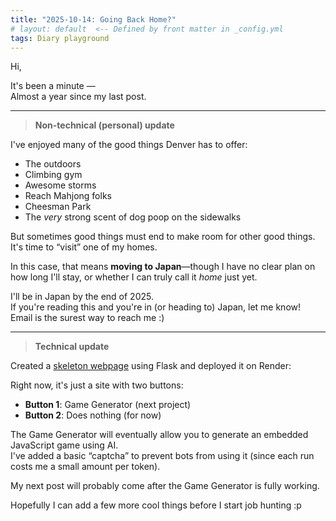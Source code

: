 ```yaml
---
title: "2025-10-14: Going Back Home?"
# layout: default  <-- Defined by front matter in _config.yml
tags: Diary playground
---
```


Hi,

It's been a minute —  
Almost a year since my last post.

---

> **Non-technical (personal) update**

I've enjoyed many of the good things Denver has to offer:
- The outdoors  
- Climbing gym  
- Awesome storms  
- Reach Mahjong folks  
- Cheesman Park  
- The *very* strong scent of dog poop on the sidewalks  

But sometimes good things must end to make room for other good things.  
It's time to “visit” one of my homes.

In this case, that means **moving to Japan**—though I have no clear plan on how long I'll stay, or whether I can truly call it *home* just yet.

I'll be in Japan by the end of 2025.  
If you're reading this and you're in (or heading to) Japan, let me know!  
Email is the surest way to reach me :)

---

> **Technical update**

Created a [skeleton webpage](https://narco-neko-playground.onrender.com/) using Flask and deployed it on Render:  

Right now, it's just a site with two buttons:
- **Button 1**: Game Generator (next project)  
- **Button 2**: Does nothing (for now)

The Game Generator will eventually allow you to generate an embedded JavaScript game using AI.  
I've added a basic “captcha” to prevent bots from using it (since each run costs me a small amount per token).

My next post will probably come after the Game Generator is fully working.

Hopefully I can add a few more cool things before I start job hunting :p